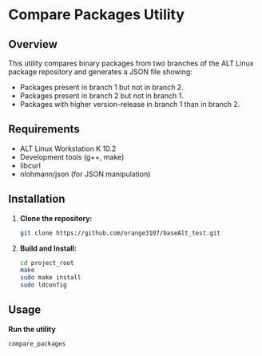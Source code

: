 # Compare Packages Utility

## Overview

This utility compares binary packages from two branches of the ALT Linux package repository and generates a JSON file showing:
- Packages present in branch 1 but not in branch 2.
- Packages present in branch 2 but not in branch 1.
- Packages with higher version-release in branch 1 than in branch 2.

## Requirements

- ALT Linux Workstation K 10.2
- Development tools (g++, make)
- libcurl
- nlohmann/json (for JSON manipulation)

## Installation

1. **Clone the repository:**

   ```bash
   git clone https://github.com/orange3107/baseAlt_test.git

2. **Build and Install:**

   ```bash
   cd project_root
   make
   sudo make install
   sudo ldconfig

## Usage

**Run the utility**

   ```bash
   compare_packages
